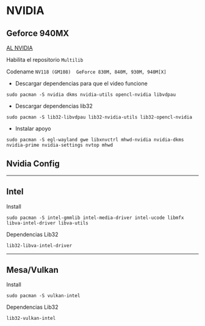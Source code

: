# NVIDIA 
## Geforce 940MX

[AL NVIDIA](https://wiki.archlinux.org/title/NVIDIA)

Habilita el repositorio ```Multilib```

Codename ``` NV118 (GM108) 	GeForce 830M, 840M, 930M, 940M[X] ```

- Descargar dependencias para que el video funcione
```
sudo pacman -S nvidia dkms nvidia-utils opencl-nvidia libvdpau
```
- Descargar dependencias lib32
```
sudo pacman -S lib32-libvdpau lib32-nvidia-utils lib32-opencl-nvidia
```

- Instalar apoyo
```
sudo pacman -S egl-wayland gwe libxnvctrl mhwd-nvidia nvidia-dkms nvidia-prime nvidia-settings nvtop mhwd
```
## Nvidia Config

---

## Intel
Install
```
sudo pacman -S intel-gmmlib intel-media-driver intel-ucode libmfx libva-intel-driver libva-utils
```
Dependencias Lib32
```
lib32-libva-intel-driver
```

---
## Mesa/Vulkan
Install
```
sudo pacman -S vulkan-intel
```

Dependencias Lib32
```
lib32-vulkan-intel
```

